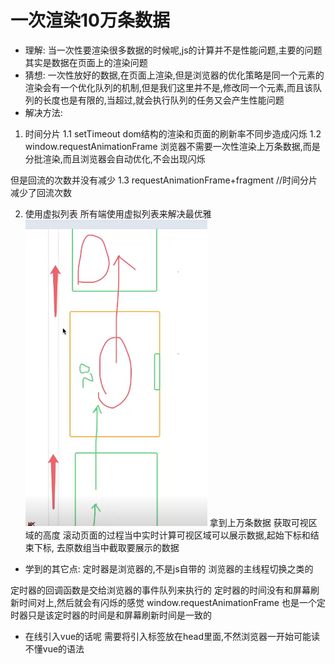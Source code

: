 # 一次渲染10万条数据

- 理解:
当一次性要渲染很多数据的时候呢,js的计算并不是性能问题,主要的问题其实是数据在页面上的渲染问题
- 猜想:
一次性放好的数据,在页面上渲染,但是浏览器的优化策略是同一个元素的渲染会有一个优化队列的机制,但是我们这里并不是,修改同一个元素,而且该队列的长度也是有限的,当超过,就会执行队列的任务又会产生性能问题
- 解决方法:
1. 时间分片
1.1  setTimeout
dom结构的渲染和页面的刷新率不同步造成闪烁
1.2  window.requestAnimationFrame
浏览器不需要一次性渲染上万条数据,而是分批渲染,而且浏览器会自动优化,不会出现闪烁

但是回流的次数并没有减少
1.3 requestAnimationFrame+fragment  //时间分片
减少了回流次数

2.  使用虚拟列表
所有端使用虚拟列表来解决最优雅
![alt text](image.png)
拿到上万条数据
获取可视区域的高度
滚动页面的过程当中实时计算可视区域可以展示数据,起始下标和结束下标, 去原数组当中截取要展示的数据
- 学到的其它点:
定时器是浏览器的,不是js自带的
浏览器的主线程切换之类的

定时器的回调函数是交给浏览器的事件队列来执行的
定时器的时间没有和屏幕刷新时间对上,然后就会有闪烁的感觉
  window.requestAnimationFrame
  也是一个定时器只是该定时器的时间是和屏幕刷新时间是一致的

- 在线引入vue的话呢
需要将引入标签放在head里面,不然浏览器一开始可能读不懂vue的语法
   